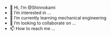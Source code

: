 - 👋 Hi, I’m @Shinnokami
- 👀 I’m interested in ...
- 🌱 I’m currently learning mechanical engineering
- 💞️ I’m looking to collaborate on ...
- 📫 How to reach me ...

<!---
Shinnokami/Shinnokami is a ✨ special ✨ repository because its `README.md` (this file) appears on your GitHub profile.
You can click the Preview link to take a look at your changes.
--->
